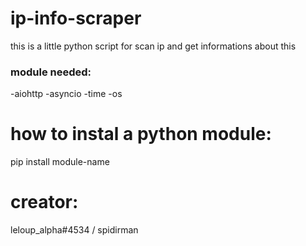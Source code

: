 # ip-info-scraper
this is a little python script for scan ip and get informations about this

### module needed:

-aiohttp
-asyncio
-time
-os

# how to instal a python module: 
pip install module-name

# creator:
leloup_alpha#4534 / spidirman
